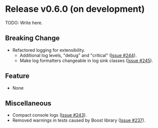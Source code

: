 # Release v0.6.0 (on development)

TODO: Write here.

## Breaking Change

- Refactored logging for extensibility.
  - Additional log levels, "debug" and "critical" ([Issue #244](https://gitlab.com/MusicScience37/numerical-collection-cpp/-/issues/244)).
  - Make log formatters changeable in log sink classes ([Issue #245](https://gitlab.com/MusicScience37/numerical-collection-cpp/-/issues/245)).

## Feature

- None

## Miscellaneous

- Compact console logs ([Issue #243](https://gitlab.com/MusicScience37/numerical-collection-cpp/-/issues/243)).
- Removed warnings in tests caused by Boost library ([Issue #237](https://gitlab.com/MusicScience37/numerical-collection-cpp/-/issues/237)).
